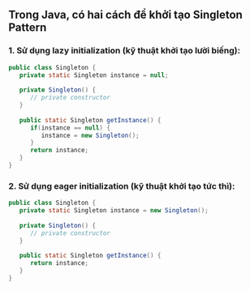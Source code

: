 
## Trong Java, có hai cách để khởi tạo Singleton Pattern

### 1. Sử dụng lazy initialization (kỹ thuật khởi tạo lười biếng):
```java
public class Singleton {
   private static Singleton instance = null;
   
   private Singleton() {
      // private constructor
   }
   
   public static Singleton getInstance() {
      if(instance == null) {
         instance = new Singleton();
      }
      return instance;
   }
}
```



### 2. Sử dụng eager initialization (kỹ thuật khởi tạo tức thì):
```java
public class Singleton {
   private static Singleton instance = new Singleton();
   
   private Singleton() {
      // private constructor
   }
   
   public static Singleton getInstance() {
      return instance;
   }
}
```







